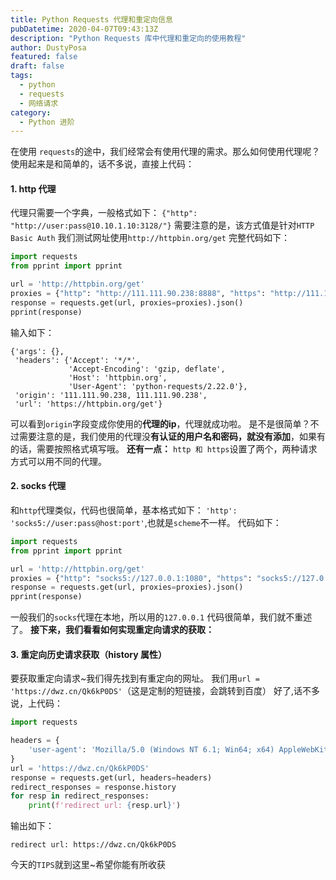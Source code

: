 ```yaml
---
title: Python Requests 代理和重定向信息
pubDatetime: 2020-04-07T09:43:13Z
description: "Python Requests 库中代理和重定向的使用教程"
author: DustyPosa
featured: false
draft: false
tags:
  - python
  - requests
  - 网络请求
category:
  - Python 进阶
---
```

在使用 `requests`的途中，我们经常会有使用代理的需求。那么如何使用代理呢？
使用起来是和简单的，话不多说，直接上代码：
#### 1. http 代理
代理只需要一个字典，一般格式如下：
`{"http": "http://user:pass@10.10.1.10:3128/"}`
需要注意的是，该方式值是针对`HTTP Basic Auth`
我们测试网址使用`http://httpbin.org/get`
完整代码如下：
```python
import requests
from pprint import pprint

url = 'http://httpbin.org/get'
proxies = {"http": "http://111.111.90.238:8888", "https": "http://111.111.90.238:8888"}
response = requests.get(url, proxies=proxies).json()
pprint(response)
```
输入如下：
```
{'args': {},
 'headers': {'Accept': '*/*',
             'Accept-Encoding': 'gzip, deflate',
             'Host': 'httpbin.org',
             'User-Agent': 'python-requests/2.22.0'},
 'origin': '111.111.90.238, 111.111.90.238',
 'url': 'https://httpbin.org/get'}
 ```
 可以看到`origin`字段变成你使用的**代理的ip**，代理就成功啦。
 是不是很简单？不过需要注意的是，我们使用的代理没**有认证的用户名和密码，就没有添加**，如果有的话，需要按照格式填写哦。
**还有一点：** `http 和 https`设置了两个，两种请求方式可以用不同的代理。

#### 2. socks 代理
和`http`代理类似，代码也很简单，基本格式如下：
`'http': 'socks5://user:pass@host:port'`,也就是`scheme`不一样。
代码如下：
```python
import requests
from pprint import pprint

url = 'http://httpbin.org/get'
proxies = {"http": "socks5://127.0.0.1:1080", "https": "socks5://127.0.0.1:1080"}
response = requests.get(url, proxies=proxies).json()
pprint(response)
```
一般我们的`socks`代理在本地，所以用的`127.0.0.1`
代码很简单，我们就不重述了。
**接下来，我们看看如何实现重定向请求的获取：**
#### 3. 重定向历史请求获取（history 属性）
要获取重定向请求~我们得先找到有重定向的网址。
我们用`url = 'https://dwz.cn/Qk6kP0DS'`（这是定制的短链接，会跳转到百度）
好了,话不多说，上代码：
```python
import requests

headers = {
    'user-agent': 'Mozilla/5.0 (Windows NT 6.1; Win64; x64) AppleWebKit/537.36 (KHTML, like Gecko) Chrome/73.0.3683.86 Safari/537.36',
}
url = 'https://dwz.cn/Qk6kP0DS'
response = requests.get(url, headers=headers)
redirect_responses = response.history
for resp in redirect_responses:
    print(f'redirect url: {resp.url}')
```
输出如下：
```
redirect url: https://dwz.cn/Qk6kP0DS
```
今天的`TIPS`就到这里~希望你能有所收获
